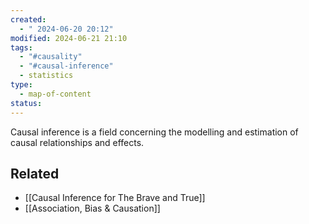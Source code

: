 ```yaml
---
created:
  - " 2024-06-20 20:12"
modified: 2024-06-21 21:10
tags:
  - "#causality"
  - "#causal-inference"
  - statistics
type:
  - map-of-content
status: 
---
```

Causal inference is a field concerning the modelling and estimation of causal relationships and effects.

## Related
* [[Causal Inference for The Brave and True]]
* [[Association, Bias & Causation]]